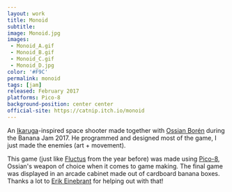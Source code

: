 ```yaml
---
layout: work
title: Monoid
subtitle:
image: Monoid.jpg
images:
 - Monoid_A.gif
 - Monoid_B.gif
 - Monoid_C.gif
 - Monoid_D.jpg
color: '#F9C'
permalink: monoid
tags: [jam]
released: February 2017
platforms: Pico-8
background-position: center center
official-site: https://catnip.itch.io/monoid
---
```


An [Ikaruga](https://en.wikipedia.org/wiki/Ikaruga)-inspired space shooter made together with [Ossian Borén](http://ossianboren.com) during the Banana Jam 2017. He programmed and designed most of the game, I just made the enemies (art + movement).

This game (just like [Fluctus](/fluctus) from the year before) was made using [Pico-8](https://www.lexaloffle.com/pico-8.php), Ossian's weapon of choice when it comes to game making. The final game was displayed in an arcade cabinet made out of cardboard banana boxes. Thanks a lot to [Erik Einebrant](https://twitter.com/z3zard) for helping out with that!
